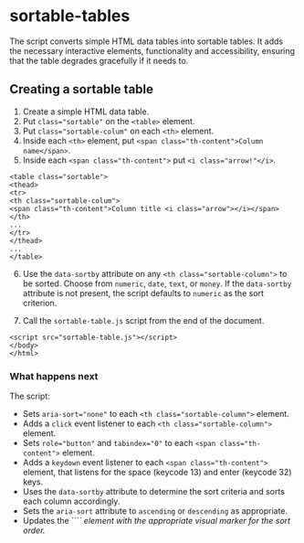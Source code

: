 # sortable-tables

The script converts simple HTML data tables into sortable tables. It adds the necessary interactive elements, functionality and accessibility, ensuring that the table degrades gracefully if it needs to.

## Creating a sortable table

1. Create a simple HTML data table.
2. Put `class="sortable"` on the ```<table>``` element.
3. Put `class="sortable-colum"` on each ```<th>``` element.
4. Inside each ```<th>``` element, put ```<span class="th-content">Column name</span>```.
5. Inside each ```<span class="th-content">``` put ```<i class="arrow!"</i>```.

```
<table class="sortable">
<thead>
<tr>
<th class="sortable-colum">
<span class="th-content">Column title <i class="arrow"></i></span>
</th>
...
</tr>
</thead>
...
</table>
```

6. Use the `data-sortby` attribute on any ```<th class="sortable-column">``` to be sorted. Choose from `numeric`, `date`, `text`, or `money`. If the `data-sortby` attribute is not present, the script defaults to `numeric` as the sort criterion.



7. Call the `sortable-table.js` script from the end of the document.
```
<script src="sortable-table.js"></script>
</body>
</html>
```

### What happens next

The script:

* Sets `aria-sort="none"` to each ```<th class="sortable-column">``` element.
* Adds a `click` event listener to each ```<th class="sortable-column">``` element.
* Sets `role="button"` and `tabindex="0"` to each ```<span class="th-content">``` element.
* Adds a `keydown` event listener to each ```<span class="th-content">``` element, that listens for the space (keycode 13) and enter (keycode 32) keys.
* Uses the `data-sortby` attribute to determine the sort criteria and sorts each column accordingly.
* Sets the `aria-sort` attribute to `ascending` or `descending` as appropriate.
* Updates the ```<i class="arrow">` element with the appropriate visual marker for the sort order.
